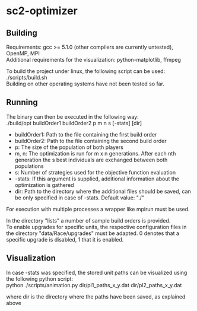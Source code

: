 # sc2-optimizer

## Building
Requirements: gcc >= 5.1.0 (other compilers are currently untested), OpenMP, MPI  
Additional requirements for the visualization: python-matplotlib, ffmpeg  

To build the project under linux, the following script can be used:  
./scripts/build.sh  
Building on other operating systems have not been tested so far.  

## Running
The binary can then be executed in the following way:  
./build/opt buildOrder1 buildOrder2 p m n s [-stats] [dir]  

* buildOrder1: Path to the file containing the first build order
* buildOrder2: Path to the file containing the second build order
* p: The size of the population of both players
* m, n: The optimization is run for m x n generations. After each nth generation the s best individuals are exchanged between both populations
* s: Number of strategies used for the objective function evaluation
* -stats: If this argument is supplied, additional information about the optimization is gathered
* dir: Path to the directory where the additional files should be saved, can be only specified in case of -stats. Default value: "./"

For execution with multiple processes a wrapper like mpirun must be used.  

In the directory "lists" a number of sample build orders is provided.  
To enable upgrades for specific units, the respective configuration files in the directory "data/Race/upgrades" must be adapted. 0 denotes that a specific upgrade is disabled, 1 that it is enabled.  

## Visualization
In case -stats was specified, the stored unit paths can be visualized using the following python script:  
python ./scripts/animation.py dir/pl1_paths_x_y.dat dir/pl2_paths_x_y.dat  

where dir is the directory where the paths have been saved, as explained above  



